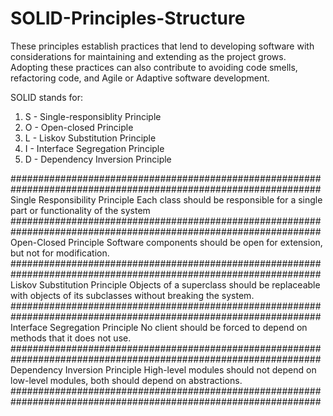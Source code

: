 # SOLID-Principles-Structure
These principles establish practices that lend to developing software with considerations for maintaining and extending as the project grows. Adopting these practices can also contribute to avoiding code smells, refactoring code, and Agile or Adaptive software development.

SOLID stands for:

1. S - Single-responsiblity Principle
2. O - Open-closed Principle
3. L - Liskov Substitution Principle
4. I - Interface Segregation Principle
5. D - Dependency Inversion Principle

################################################################################################################
          Single Responsibility Principle
Each class should be responsible for a single part or functionality of the system
################################################################################################################
Open-Closed Principle
Software components should be open for extension, but not for modification.
################################################################################################################
Liskov Substitution Principle
Objects of a superclass should be replaceable with objects of its subclasses without breaking the system.
################################################################################################################
Interface Segregation Principle
No client should be forced to depend on methods that it does not use.
################################################################################################################
Dependency Inversion Principle
High-level modules should not depend on low-level modules, both should depend on abstractions.
################################################################################################################
